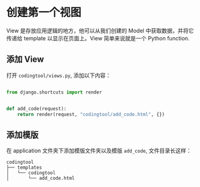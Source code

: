 # 创建第一个视图

View 是存放应用逻辑的地方，他可以从我们创建的 Model 中获取数据，并将它传递给 template 以显示在页面上。View 简单来说就是一个 Python function.

## 添加 View

打开 `codingtool/views.py`, 添加以下内容：

```python

from django.shortcuts import render


def add_code(request):
    return render(request, "codingtool/add_code.html", {})
```

## 添加模版

在 application 文件夹下添加模版文件夹以及模版 `add_code`, 文件目录长这样：

```
codingtool
├── templates
│   └── codingtool
│       └── add_code.html
```

